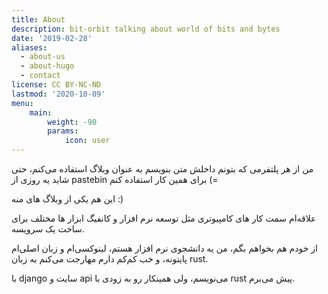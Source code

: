 ```yaml
---
title: About
description: bit-orbit talking about world of bits and bytes
date: '2019-02-28'
aliases:
  - about-us
  - about-hugo
  - contact
license: CC BY-NC-ND
lastmod: '2020-10-09'
menu:
    main: 
        weight: -90
        params:
            icon: user
---
```


من از هر پلتفرمی که بتونم داخلش متن بنویسم به عنوان وبلاگ استفاده می‌کنم،
حتی شاید یه روزی از
pastebin
برای همین کار استفاده کنم (=

این هم یکی از وبلاگ های منه :)

علاقه‌ام سمت کار های کامپیوتری مثل توسعه نرم افزار و کانفیگ ابزار ها مختلف برای ساخت
یک سرویسه.

از خودم هم بخواهم بگم، من یه دانشجوی نرم افزار هستم،
لینوکسی‌ام و زبان اصلی‌ام پایتونه، و خب کم‌کم دارم مهارجت می‌کنم به زبان
rust.

با
django
سایت و
api
می‌نویسم، ولی همینکار رو به زودی با
rust
پیش می‌برم.
